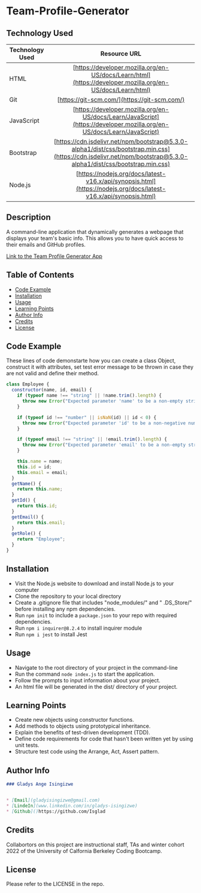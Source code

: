 # Team-Profile-Generator

## Technology Used

| Technology Used         | Resource URL           | 
| ------------- |:-------------:| 
| HTML | [https://developer.mozilla.org/en-US/docs/Learn/html](https://developer.mozilla.org/en-US/docs/Learn/html)     |   
| Git | [https://git-scm.com/](https://git-scm.com/)     |   
| JavaScript   | [https://developer.mozilla.org/en-US/docs/Learn/JavaScript](https://developer.mozilla.org/en-US/docs/Learn/JavaScript)      |
| Bootstrap   | [https://cdn.jsdelivr.net/npm/bootstrap@5.3.0-alpha1/dist/css/bootstrap.min.css](https://cdn.jsdelivr.net/npm/bootstrap@5.3.0-alpha1/dist/css/bootstrap.min.css)   |
| Node.js  | [https://nodejs.org/docs/latest-v16.x/api/synopsis.html](https://nodejs.org/docs/latest-v16.x/api/synopsis.html)


## Description

A command-line application that dynamically generates a webpage that displays your team's basic info. This allows you to have quick access to their emails and GitHub profiles.

[Link to the Team Profile Generator App](https://drive.google.com/file/d/1lsCrEwE7SYQR6PpXNSh355obdPWVTw_O/view)


## Table of Contents

- [Code Example](#code-example)
- [Installation](#installation)
- [Usage](#usage)
- [Learning Points](#learning-points)
- [Author Info](#author-info)
- [Credits](#credits)
- [License](#license)


## Code Example

These lines of code demonstarte how you can create a class Object, construct it with attributes, set test error message to be thrown in case they are not valid and define their method.
```js
class Employee {
  constructor(name, id, email) {
    if (typeof name !== "string" || !name.trim().length) {
      throw new Error("Expected parameter 'name' to be a non-empty string");
    }

    if (typeof id !== "number" || isNaN(id) || id < 0) {
      throw new Error("Expected parameter 'id' to be a non-negative number");
    }

    if (typeof email !== "string" || !email.trim().length) {
      throw new Error("Expected parameter 'email' to be a non-empty string");
    }

    this.name = name;
    this.id = id;
    this.email = email;
  }
  getName() {
    return this.name;
  }
  getId() {
    return this.id;
  }
  getEmail() {
    return this.email;
  }
  getRole() {
    return "Employee";
  }
}
```

## Installation

- Visit the Node.js website to download and install Node.js to your computer
- Clone the repository to your local directory
- Create a .gitignore file that includes "node_modules/"  and  " .DS_Store/" before installing any npm dependencies.
- Run `npm init` to include a `package.json` to your repo with required dependencies.
- Run `npm i inquirer@8.2.4` to install inquirer module
- Run `npm i jest` to install Jest

## Usage

- Navigate to the root directory of your project in the command-line
- Run the command `node index.js` to start the application.
- Follow the prompts to input information about your project.
- An html file will be generated in the dist/ directory of your project.

## Learning Points

- Create new objects using constructor functions.
- Add methods to objects using prototypical inheritance.
- Explain the benefits of test-driven development (TDD).
- Define code requirements for code that hasn't been written yet by using unit tests.
- Structure test code using the Arrange, Act, Assert pattern.

## Author Info 

```md
### Gladys Ange Isingizwe 


* [Email](gladyisingizwe@gmail.com)
* [LindeIn](www.linkedin.com/in/gladys-isingizwe)
* [Github]()https://github.com/Isglad
```

## Credits

Collabortors on this project are instructional staff, TAs and winter cohort 2022 of the University of Calfornia Berkeley Coding Bootcamp.

## License

Please refer to the LICENSE in the repo.